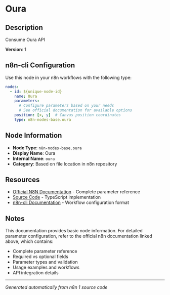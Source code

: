 # Oura

## Description

Consume Oura API

**Version**: 1

## n8n-cli Configuration

Use this node in your n8n workflows with the following type:

```yaml
nodes:
  - id: ${unique-node-id}
    name: Oura
    parameters:
      # Configure parameters based on your needs
      # See official documentation for available options
    position: [x, y]  # Canvas position coordinates
    type: n8n-nodes-base.oura
```

## Node Information

- **Node Type**: `n8n-nodes-base.oura`
- **Display Name**: Oura
- **Internal Name**: `oura`
- **Category**: Based on file location in n8n repository

## Resources

- [Official N8N Documentation](https://docs.n8n.io/integrations/builtin/app-nodes/n8n-nodes-base.oura/) - Complete parameter reference
- [Source Code](https://github.com/n8n-io/n8n/blob/master/packages/nodes-base/nodes/Oura/Oura.node.ts) - TypeScript implementation
- [n8n-cli Documentation](https://github.com/edenreich/n8n-cli) - Workflow configuration format

## Notes

This documentation provides basic node information. For detailed parameter configuration, 
refer to the official n8n documentation linked above, which contains:

- Complete parameter reference
- Required vs optional fields
- Parameter types and validation
- Usage examples and workflows
- API integration details

---
*Generated automatically from n8n 1 source code*
